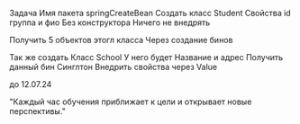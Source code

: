 Задача 
Имя пакета springCreateBean
Создать класс Student
Свойства id группа и фио
Без конструктора
Ничего не внедрять

Получить 5 объектов этогл класса
Через создание бинов

Так же создать 
Класс School
У него будет 
Название  и адрес
Получить данный бин 
Синглтон
Внедрить свойства через Value

 до 12.07.24

"Каждый час обучения приближает к цели и открывает новые перспективы."
